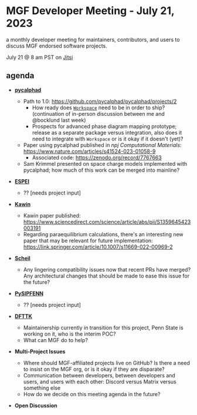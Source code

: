# MGF Developer Meeting - July 21, 2023 

a monthly developer meeting for maintainers, contributors, and users to discuss MGF endorsed software projects.

July 21 @ 8 am PST on [Jitsi](https://meet.jit.si/mgf-materials-science-demo-friday)

## agenda


* **[pycalphad](https://github.com/pycalphad/pycalphad)**
  * Path to 1.0: https://github.com/pycalphad/pycalphad/projects/2
      * How ready does [`Workspace`](https://github.com/pycalphad/pycalphad/pull/432) need to be in order to ship? (continuation of in-person discussion between me and @bocklund last week)
    * Prospects for advanced phase diagram mapping prototype; release as a separate package versus integration, also does it need to integrate with `Workspace` or is it okay if it doesn't (yet)?
  * Paper using pycalphad published in _npj Computational Materials_: https://www.nature.com/articles/s41524-023-01058-9
    * Associated code: https://zenodo.org/record/7767663
  * Sam Krimmel presented on space charge models implemented with pycalphad; how much of this work can be merged into mainline?

* **[ESPEI](https://github.com/phasesresearchlab/espei)**
    * ?? [needs project input]

* **[Kawin](https://github.com/materialsgenomefoundation/kawin)**
  * Kawin paper published: https://www.sciencedirect.com/science/article/abs/pii/S1359645423003191
  * Regarding paraequilibrium calculations, there's an interesting new paper that may be relevant for future implementation: https://link.springer.com/article/10.1007/s11669-022-00969-2

* **[Scheil](https://github.com/pycalphad/scheil)**
  * Any lingering compatibility issues now that recent PRs have merged? Any architectural changes that should be made to ease this issue for the future?

* **[PySIPFENN](https://github.com/PhasesResearchLab/pySIPFENN)**
    * ?? [needs project input]

* **[DFTTK](https://github.com/PhasesResearchLab/dfttk)**
    * Maintainership currently in transition for this project, Penn State is working on it, who is the interim POC?
    * What can MGF do to help?

* **Multi-Project Issues**
    * Where should MGF-affiliated projects live on GitHub? Is there a need to insist on the MGF org, or is it okay if they are disparate?
    * Communication between developers, between developers and users, and users with each other: Discord versus Matrix versus something else
    * How do we decide on this meeting agenda in the future?

* **Open Discussion**